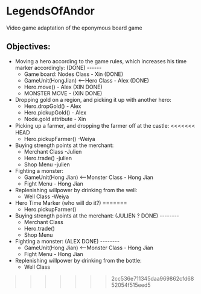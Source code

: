 # LegendsOfAndor
Video game adaptation of the eponymous board game

## Objectives: 
- Moving a hero according to the game rules, which increases his time marker accordingly: (DONE) ------
  - Game board: Nodes Class - Xin (DONE)
  - GameUnit(HongJian) <--Hero Class - Alex (DONE)
  - Hero.move() - Alex (XIN DONE)
  - MONSTER MOVE - (XIN DONE)
- Dropping gold on a region, and picking it up with another hero: 
  - Hero.dropGold() - Alex
  - Hero.pickupGold() - Alex
  - Node.gold attribute - Xin
- Picking up a farmer, and dropping the farmer oﬀ at the castle:
<<<<<<< HEAD
  - Hero.pickupFarmer() -Weiya
- Buying strength points at the merchant: 
  - Merchant Class -Julien
  - Hero.trade() -julien
  - Shop Menu -julien
- Fighting a monster:
  - GameUnit(Hong Jian) <--Monster Class - Hong Jian
  - Fight Menu - Hong Jian
- Replenishing willpower by drinking from the well:
  - Well Class -Weiya
- Hero Time Marker (who will do it?)
=======
  - Hero.pickupFarmer()
- Buying strength points at the merchant: (JULIEN ? DONE) --------
  - Merchant Class
  - Hero.trade()
  - Shop Menu
- Fighting a monster: (ALEX DONE) --------
  - GameUnit(Hong Jian) <--Monster Class - Hong Jian
  - Fight Menu - Hong Jian
- Replenishing willpower by drinking from the bottle:
  - Well Class
>>>>>>> 2cc536e711345daa969862cfd6852054f515eed5

